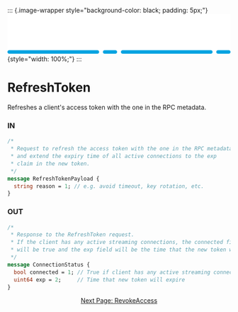 ::: {.image-wrapper style="background-color: black; padding: 5px;"}
![Catena Logo](images/Catena%20Logo_PMS2191%20&%20White.png){style="width: 100%;"}
:::

# RefreshToken
Refreshes a client's access token with the one in the RPC metadata.

### IN
``` proto
/* 
 * Request to refresh the access token with the one in the RPC metadata
 * and extend the expiry time of all active connections to the exp 
 * claim in the new token.
 */
message RefreshTokenPayload {
  string reason = 1; // e.g. avoid timeout, key rotation, etc.
}
```

### OUT
``` proto
/* 
 * Response to the RefreshToken request.
 * If the client has any active streaming connections, the connected field
 * will be true and the exp field will be the time that the new token will expire.
 */
message ConnectionStatus {
  bool connected = 1; // True if client has any active streaming connections
  uint64 exp = 2;     // Time that new token will expire
}
```

<div style="text-align: center">

[Next Page: RevokeAccess](RevokeAccess.html)

</div>